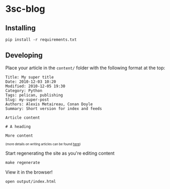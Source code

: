 3sc-blog
========

## Installing

```
pip install -r requirements.txt
```

## Developing

Place your article in the `content/` folder with the following format at the top:

```
Title: My super title
Date: 2010-12-03 10:20
Modified: 2010-12-05 19:30
Category: Python
Tags: pelican, publishing
Slug: my-super-post
Authors: Alexis Metaireau, Conan Doyle
Summary: Short version for index and feeds

Article content

# A heading

More content
```

<sub><sup>(more details on writing articles can be found [here](http://docs.getpelican.com/en/3.6.3/content.html))</sup></sub>


Start regenerating the site as you're editing content

```
make regenerate
```

View it in the browser!

```
open output/index.html
```
